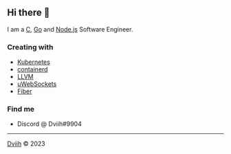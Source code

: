 ## Hi there 👋

I am a [C](https://en.wikipedia.org/wiki/C_(programming_language)), [Go](https://go.dev/) and [Node.js](https://nodejs.org/en/) Software Engineer.
### Creating with
- [Kubernetes](https://kubernetes.io/)
- [containerd](https://containerd.io/)
- [LLVM](https://llvm.org/)
- [uWebSockets](https://github.com/uNetworking/uWebSockets)
- [Fiber](https://github.com/gofiber/fiber)
### Find me
- Discord @ Dviih#9904

---
[Dviih](https://github.com/Dviih) © 2023
